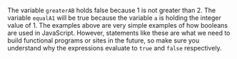 The variable `greaterAB` holds false because 1 is not greater than 2. The variable `equalA1` will be true because the variable `a` is holding the integer value of 1. The examples above are very simple examples of how booleans are used in JavaScript. However, statements like these are what we need to build functional programs or sites in the future, so make sure you understand why the expressions evaluate to `true` and `false` respectively. 
